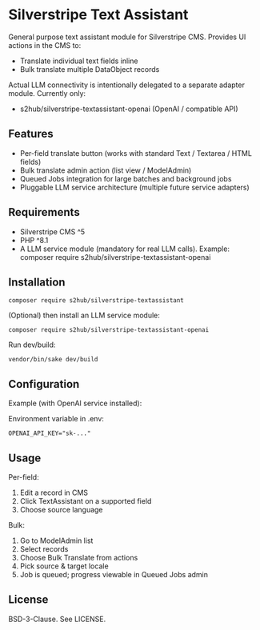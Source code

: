 # Silverstripe Text Assistant

General purpose text assistant module for Silverstripe CMS. Provides UI actions in the CMS to:
- Translate individual text fields inline
- Bulk translate multiple DataObject records

Actual LLM connectivity is intentionally delegated to a separate adapter module. Currently only:
- s2hub/silverstripe-textassistant-openai (OpenAI / compatible API)

## Features

- Per-field translate button (works with standard Text / Textarea / HTML fields)
- Bulk translate admin action (list view / ModelAdmin)
- Queued Jobs integration for large batches and background jobs
- Pluggable LLM service architecture (multiple future service adapters)

## Requirements

- Silverstripe CMS ^5
- PHP ^8.1
- A LLM service module (mandatory for real LLM calls). Example:
    composer require s2hub/silverstripe-textassistant-openai


## Installation

`composer require s2hub/silverstripe-textassistant`

(Optional) then install an LLM service module:

`composer require s2hub/silverstripe-textassistant-openai`

Run dev/build:

`vendor/bin/sake dev/build`

## Configuration

Example (with OpenAI service installed):

Environment variable in .env:

`OPENAI_API_KEY="sk-..."`

## Usage

Per-field:
1. Edit a record in CMS
2. Click TextAssistant on a supported field
3. Choose source language

Bulk:
1. Go to ModelAdmin list
2. Select records
3. Choose Bulk Translate from actions
4. Pick source & target locale
5. Job is queued; progress viewable in Queued Jobs admin

## License

BSD-3-Clause. See LICENSE.
